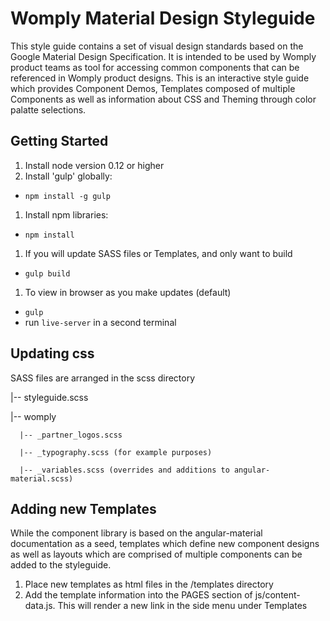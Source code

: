 # Womply Material Design Styleguide

This style guide contains a set of visual design standards based on the Google Material Design Specification. It is intended to be used by Womply product teams as tool for accessing common components that can be referenced in Womply product designs. This is an interactive style guide which provides Component Demos, Templates composed of multiple Components as well as information about CSS and Theming through color palatte selections.

## Getting Started

1. Install node version 0.12 or higher
1. Install 'gulp' globally:
  - `npm install -g gulp`
1. Install npm libraries:
  - `npm install`
1. If you will update SASS files or Templates, and only want to build
  - `gulp build`
1. To view in browser as you make updates (default)
  - `gulp`
  - run `live-server` in a second terminal

## Updating css

SASS files are arranged in the scss directory

  |-- styleguide.scss

  |-- womply

      |-- _partner_logos.scss

      |-- _typography.scss (for example purposes)

      |-- _variables.scss (overrides and additions to angular-material.scss)

## Adding new Templates

While the component library is based on the angular-material documentation as a seed, templates which define new component designs as well as layouts which are comprised of multiple components can be added to the styleguide.

1. Place new templates as html files in the /templates directory
1. Add the template information into the PAGES section of  js/content-data.js. This will render a new link in the side menu under Templates